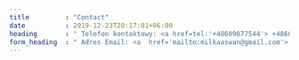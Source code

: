 ```yaml
---
title         : "Contact"
date          : 2019-12-23T20:17:01+06:00
heading       : " Telefon kontaktowy: <a href=tel:'+48609877544'> +48609877544 <br> </a> "
form_heading  : " Adres Email: <a  href='mailto:milkaaswan@gmail.com'> kamila.labedz@outlook.com <br> </a>"
---
```


